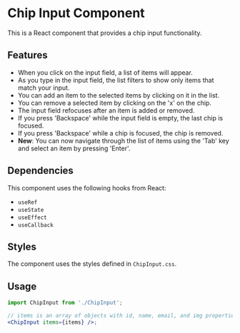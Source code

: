 # Chip Input Component

This is a React component that provides a chip input functionality.

## Features

- When you click on the input field, a list of items will appear.
- As you type in the input field, the list filters to show only items that match your input.
- You can add an item to the selected items by clicking on it in the list.
- You can remove a selected item by clicking on the 'x' on the chip.
- The input field refocuses after an item is added or removed.
- If you press 'Backspace' while the input field is empty, the last chip is focused.
- If you press 'Backspace' while a chip is focused, the chip is removed.
- **New**: You can now navigate through the list of items using the 'Tab' key and select an item by pressing 'Enter'.

## Dependencies

This component uses the following hooks from React:

- `useRef`
- `useState`
- `useEffect`
- `useCallback`

## Styles

The component uses the styles defined in `ChipInput.css`.

## Usage

```jsx
import ChipInput from './ChipInput';

// items is an array of objects with id, name, email, and img properties
<ChipInput items={items} />;
```
